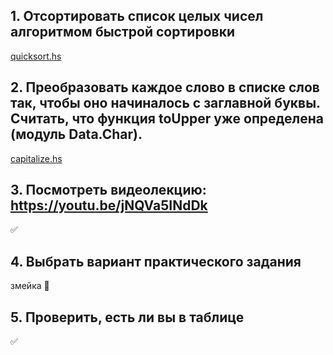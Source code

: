 ## 1.  Отсортировать список целых чисел алгоритмом быстрой сортировки
[quicksort.hs](https://github.com/ChristieMartin/CMC-MSU-prac/blob/master/6th_sem/1/quicksort.hs)

## 2.  Преобразовать каждое слово в списке слов так, чтобы оно начиналось с заглавной буквы. Считать, что функция toUpper уже определена (модуль Data.Char).
[capitalize.hs](https://github.com/ChristieMartin/CMC-MSU-prac/blob/master/6th_sem/1/capitalize.hs)

## 3. Посмотреть видеолекцию: https://youtu.be/jNQVa5INdDk
✅

## 4. Выбрать вариант практического задания
змейка 🐍  

## 5. Проверить, есть ли вы в таблице 
✅
